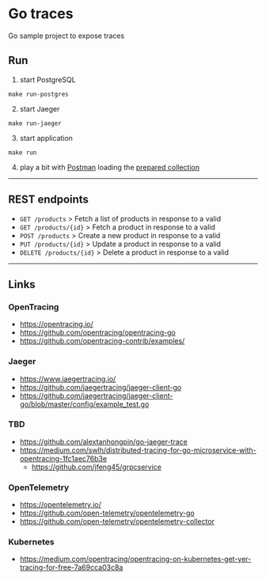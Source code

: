 
# Go traces

Go sample project to expose traces

## Run

1. start PostgreSQL
```shell script
make run-postgres
```

2. start Jaeger
```shell script
make run-jaeger
```

3. start application
```shell script
make run
```

4. play a bit with [Postman](https://www.postman.com/) loading the [prepared collection](postman/postman_collection.json)

---

## REST endpoints

- `GET /products` > Fetch a list of products in response to a valid 
- `GET /products/{id}` > Fetch a product in response to a valid 
- `POST /products` > Create a new product in response to a valid 
- `PUT /products/{id}` > Update a product in response to a valid 
- `DELETE /products/{id}` > Delete a product in response to a valid 

---

## Links

### OpenTracing
- https://opentracing.io/
- https://github.com/opentracing/opentracing-go
- https://github.com/opentracing-contrib/examples/

### Jaeger
- https://www.jaegertracing.io/
- https://github.com/jaegertracing/jaeger-client-go
- https://github.com/jaegertracing/jaeger-client-go/blob/master/config/example_test.go

### TBD
- https://github.com/alextanhongpin/go-jaeger-trace
- https://medium.com/swlh/distributed-tracing-for-go-microservice-with-opentracing-1fc1aec76b3e
    - https://github.com/jfeng45/grpcservice

### OpenTelemetry
- https://opentelemetry.io/
- https://github.com/open-telemetry/opentelemetry-go
- https://github.com/open-telemetry/opentelemetry-collector

### Kubernetes
- https://medium.com/opentracing/opentracing-on-kubernetes-get-yer-tracing-for-free-7a69cca03c8a
